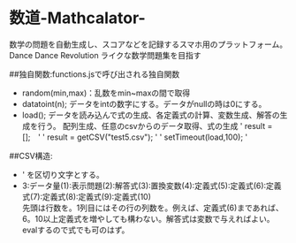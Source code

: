﻿数道-Mathcalator-
==========================================

数学の問題を自動生成し、スコアなどを記録するスマホ用のプラットフォーム。Dance Dance Revolution ライクな数学問題集を目指す

##独自関数:functions.jsで呼び出される独自関数  
* random(min,max)：乱数をmin~maxの間で取得
* datatoint(n); データをintの数字にする。データがnullの時は0にする。
* load(); データを読み込んで式の生成、各定義式の計算、変数生成、解答の生成を行う。
配列生成、任意のcsvからのデータ取得、式の生成
' result = [];　'
' result = getCSV("test5.csv"); '
' setTimeout(load,100); '


##CSV構造: 
* ' を区切り文字とする。
* 3:データ量(1):表示問題(2):解答式(3):置換変数(4):定義式(5):定義式(6):定義式(7):定義式(8):定義式(9):定義式(10)  
先頭は行数を。1列目にはその行の列数を。例えば、定義式(6)まであれば、6。10以上定義式を増やしても構わない。解答式は変数で与えればよい。evalするので式でも可のはず。




